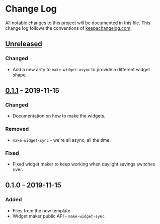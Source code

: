 # Change Log
All notable changes to this project will be documented in this file. This change log follows the conventions of [keepachangelog.com](http://keepachangelog.com/).

## [Unreleased]
### Changed
- Add a new arity to `make-widget-async` to provide a different widget shape.

## [0.1.1] - 2019-11-15
### Changed
- Documentation on how to make the widgets.

### Removed
- `make-widget-sync` - we're all async, all the time.

### Fixed
- Fixed widget maker to keep working when daylight savings switches over.

## 0.1.0 - 2019-11-15
### Added
- Files from the new template.
- Widget maker public API - `make-widget-sync`.

[Unreleased]: https://github.com/your-name/wordwrap/compare/0.1.1...HEAD
[0.1.1]: https://github.com/your-name/wordwrap/compare/0.1.0...0.1.1
